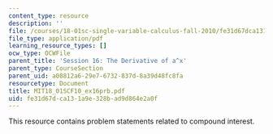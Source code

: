 ```yaml
---
content_type: resource
description: ''
file: /courses/18-01sc-single-variable-calculus-fall-2010/fe31d67dca131a9e328bad9d864e2a0f_MIT18_01SCF10_ex16prb.pdf
file_type: application/pdf
learning_resource_types: []
ocw_type: OCWFile
parent_title: 'Session 16: The Derivative of a^x'
parent_type: CourseSection
parent_uid: a08812a6-29e7-6732-837d-8a39d48fc8fa
resourcetype: Document
title: MIT18_01SCF10_ex16prb.pdf
uid: fe31d67d-ca13-1a9e-328b-ad9d864e2a0f
---
```

This resource contains problem statements related to compound interest.

